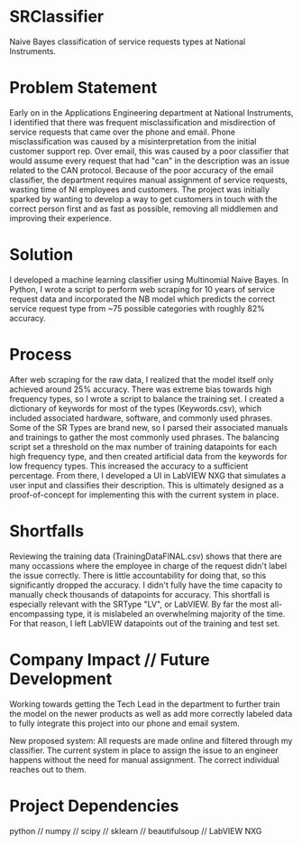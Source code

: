# SRClassifier
Naive Bayes classification of service requests types at National Instruments. 

# Problem Statement
Early on in the Applications Engineering department at National Instruments, I identified that there was frequent misclassification and misdirection of service requests that came over the phone and email. Phone misclassification was caused by a misinterpretation from the initial customer support rep. Over email, this was caused by a poor classifier that would assume every request that had "can" in the description was an issue related to the CAN protocol. Because of the poor accuracy of the email classifier, the department requires manual assignment of service requests, wasting time of NI employees and customers. The project was initially sparked by wanting to develop a way to get customers in touch with the correct person first and as fast as possible, removing all middlemen and improving their experience. 

# Solution
I developed a machine learning classifier using Multinomial Naive Bayes. In Python, I wrote a script to perform web scraping for 10 years of service request data and incorporated the NB model which predicts the correct service request type from ~75 possible categories with roughly 82% accuracy. 

# Process
After web scraping for the raw data, I realized that the model itself only achieved around 25% accuracy. There was extreme bias towards high frequency types, so I wrote a script to balance the training set. I created a dictionary of keywords for most of the types (Keywords.csv), which included associated hardware, software, and commonly used phrases. Some of the SR Types are brand new, so I parsed their associated manuals and trainings to gather the most commonly used phrases. The balancing script set a threshold on the max number of training datapoints for each high frequency type, and then created artificial data from the keywords for low frequency types. This increased the accuracy to a sufficient percentage. From there, I developed a UI in LabVIEW NXG that simulates a user input and classifies their description. This is ultimately designed as a proof-of-concept for implementing this with the current system in place.

# Shortfalls
Reviewing the training data (TrainingDataFINAL.csv) shows that there are many occassions where the employee in charge of the request didn't label the issue correctly. There is little accountability for doing that, so this significantly dropped the accuracy. I didn't fully have the time capacity to manually check thousands of datapoints for accuracy. This shortfall is especially relevant with the SRType "LV", or LabVIEW. By far the most all-encompassing type, it is mislabeled an overwhelming majority of the time. For that reason, I left LabVIEW datapoints out of the training and test set. 

# Company Impact // Future Development
Working towards getting the Tech Lead in the department to further train the model on the newer products as well as add more correctly labeled data to fully integrate this project into our phone and email system. 

New proposed system:
All requests are made online and filtered through my classifier.
The current system in place to assign the issue to an engineer happens without the need for manual assignment.
The correct individual reaches out to them.

# Project Dependencies
python // numpy // scipy // sklearn // beautifulsoup // LabVIEW NXG 
